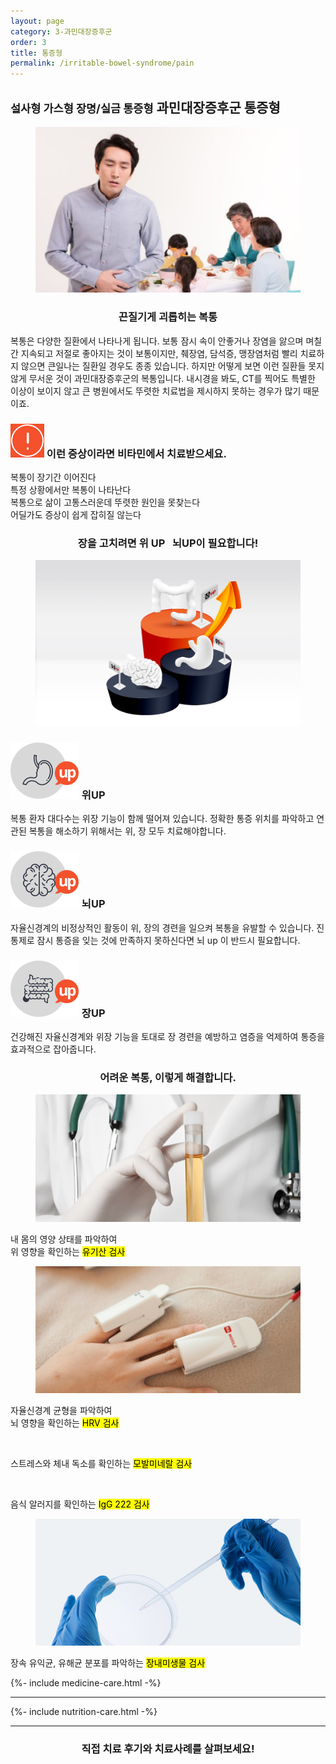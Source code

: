 ```yaml
---
layout: page
category: 3-과민대장증후군
order: 3
title: 통증형
permalink: /irritable-bowel-syndrome/pain
---
```


<h2 class="content-heading">
  <small>설사형 가스형 장명/실금 통증형</small>
  <strong>과민대장증후군</strong> 통증형
</h2>

<figure>
  <img src="/assets/20190617041610.jpg" alt="">
</figure>

<h3 style="text-align:center">끈질기게 괴롭히는 복통</h3>
<p>복통은 다양한 질환에서 나타나게 됩니다. 보통 잠시 속이 안좋거나 장염을 앓으며 며칠간 지속되고 저절로 좋아지는 것이 보통이지만, 췌장염, 담석증, 맹장염처럼 빨리 치료하지 않으면 큰일나는 질환일 경우도 종종 있습니다. 하지만 어떻게 보면 이런 질환들 못지 않게 무서운 것이 과민대장증후군의 복통입니다. 내시경을 봐도, CT를 찍어도 특별한 이상이 보이지 않고 큰 병원에서도 뚜렷한 치료법을 제시하지 못하는 경우가 많기 때문이죠.</p>

<div class="content-caution">
  <h3>
    <img src="/assets/icon-warning.svg" alt="">
    이런 증상이라면 비타민에서 치료받으세요.
  </h3>
  <p>
    복통이 장기간 이어진다<br>
    특정 상황에서만 복통이 나타난다<br>
    복통으로 삶이 고통스러운데 뚜렷한 원인을 못찾는다<br>
    어딜가도 증상이 쉽게 잡히질 않는다
  </p>
</div>

<h3 style="text-align:center">장을 고치려면 <strong>위 UP &nbsp; 뇌UP</strong>이 필요합니다!</h3>
<figure>
  <img src="/assets/img-podium-bowels.jpg" alt="">
</figure>
<div class="content-iconcard">
  <h3>
    <img src="/assets/icon-up-stomach.svg" alt="">
    위UP
  </h3>
  <p>복통 환자 대다수는 위장 기능이 함께 떨어져 있습니다. 정확한 통증 위치를 파악하고 연관된 복통을 해소하기 위해서는 위, 장 모두 치료해야합니다.</p>
</div>
<div class="content-iconcard">
  <h3>
    <img src="/assets/icon-up-brain.svg" alt="">
    뇌UP
  </h3>
  <p>자율신경계의 비정상적인 활동이 위, 장의 경련을 일으켜 복통을 유발할 수 있습니다. 진통제로 잠시 통증을 잊는 것에 만족하지 못하신다면 뇌 up 이 반드시 필요합니다.</p>
</div>
<div class="content-iconcard">
  <h3>
    <img src="/assets/icon-up-bowels.svg" alt="">
    장UP
  </h3>
  <p>건강해진 자율신경계와 위장 기능을 토대로 장 경련을 예방하고 염증을 억제하여 통증을 효과적으로 잡아줍니다.</p>
</div>

<h3 style="text-align:center">어려운 복통, 이렇게 해결합니다.</h3>
<div class="content-casecard">
  <figure><img src="/assets/20190617103735.jpg" alt=""></figure>
  <p>내 몸의 영양 상태를 파악하여<br>위 영향을 확인하는 <mark>유기산 검사</mark></p>
</div>
<div class="content-casecard">
  <figure><img src="/assets/20190617105915.jpg" alt=""></figure>
  <p>자율신경계 균형을 파악하여<br>뇌 영향을 확인하는 <mark>HRV 검사</mark></p>
</div>
<div class="content-casecard">
  <figure><img src="https://via.placeholder.com/438x210" alt=""></figure>
  <p>스트레스와 체내 독소를 확인하는 <mark>모발미네랄 검사</mark></p>
</div>
<div class="content-casecard">
  <figure><img src="https://via.placeholder.com/438x210" alt=""></figure>
  <p>음식 알러지를 확인하는 <mark>IgG 222 검사</mark></p>
</div>
<div class="content-casecard">
  <figure><img src="/assets/20190617105953.jpg" alt=""></figure>
  <p>장속 유익균, 유해균 분포를 파악하는 <mark>장내미생물 검사</mark></p>
</div>

{%- include medicine-care.html -%}

<hr>

{%- include nutrition-care.html -%}

<hr>

<h3 style="text-align:center">직접 <strong>치료 후기와 치료사례</strong>를 살펴보세요!</h3>
<figure>
  <img src="https://via.placeholder.com/1920x1080?text=Video Embed" alt="">
</figure>
